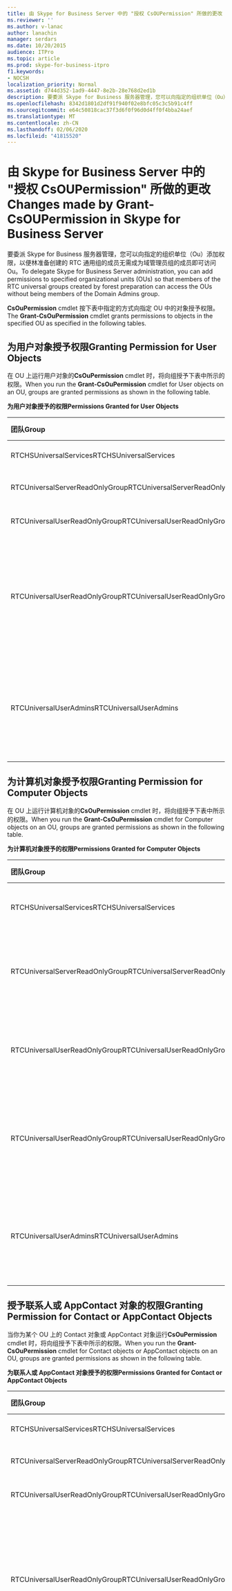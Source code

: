 ```yaml
---
title: 由 Skype for Business Server 中的 "授权 CsOUPermission" 所做的更改
ms.reviewer: ''
ms.author: v-lanac
author: lanachin
manager: serdars
ms.date: 10/20/2015
audience: ITPro
ms.topic: article
ms.prod: skype-for-business-itpro
f1.keywords:
- NOCSH
localization_priority: Normal
ms.assetid: d744d352-1ad9-4447-8e2b-28e768d2ed1b
description: 要委派 Skype for Business 服务器管理，您可以向指定的组织单位（Ou）添加权限，以便林准备创建的 RTC 通用组的成员无需成为域管理员组的成员即可访问 Ou。
ms.openlocfilehash: 8342d1801d2df91f940f02e8bfc05c3c5b91c4ff
ms.sourcegitcommit: e64c50818cac37f3d6f0f96d0d4ff0f4bba24aef
ms.translationtype: MT
ms.contentlocale: zh-CN
ms.lasthandoff: 02/06/2020
ms.locfileid: "41815520"
---
```

# <a name="changes-made-by-grant-csoupermission-in-skype-for-business-server"></a><span data-ttu-id="91667-103">由 Skype for Business Server 中的 "授权 CsOUPermission" 所做的更改</span><span class="sxs-lookup"><span data-stu-id="91667-103">Changes made by Grant-CsOUPermission in Skype for Business Server</span></span>
 
<span data-ttu-id="91667-104">要委派 Skype for Business 服务器管理，您可以向指定的组织单位（Ou）添加权限，以便林准备创建的 RTC 通用组的成员无需成为域管理员组的成员即可访问 Ou。</span><span class="sxs-lookup"><span data-stu-id="91667-104">To delegate Skype for Business Server administration, you can add permissions to specified organizational units (OUs) so that members of the RTC universal groups created by forest preparation can access the OUs without being members of the Domain Admins group.</span></span> 
  
<span data-ttu-id="91667-105">**CsOuPermission** cmdlet 按下表中指定的方式向指定 OU 中的对象授予权限。</span><span class="sxs-lookup"><span data-stu-id="91667-105">The **Grant-CsOuPermission** cmdlet grants permissions to objects in the specified OU as specified in the following tables.</span></span>
  
## <a name="granting-permission-for-user-objects"></a><span data-ttu-id="91667-106">为用户对象授予权限</span><span class="sxs-lookup"><span data-stu-id="91667-106">Granting Permission for User Objects</span></span>

<span data-ttu-id="91667-107">在 OU 上运行用户对象的**CsOuPermission** cmdlet 时，将向组授予下表中所示的权限。</span><span class="sxs-lookup"><span data-stu-id="91667-107">When you run the **Grant-CsOuPermission** cmdlet for User objects on an OU, groups are granted permissions as shown in the following table.</span></span>
  
<span data-ttu-id="91667-108">**为用户对象授予的权限**</span><span class="sxs-lookup"><span data-stu-id="91667-108">**Permissions Granted for User Objects**</span></span>

|<span data-ttu-id="91667-109">**团队**</span><span class="sxs-lookup"><span data-stu-id="91667-109">**Group**</span></span>|<span data-ttu-id="91667-110">**权限**</span><span class="sxs-lookup"><span data-stu-id="91667-110">**Permission**</span></span>|<span data-ttu-id="91667-111">**适用于**</span><span class="sxs-lookup"><span data-stu-id="91667-111">**Applies to**</span></span>|
|:-----|:-----|:-----|
|<span data-ttu-id="91667-112">RTCHSUniversalServices</span><span class="sxs-lookup"><span data-stu-id="91667-112">RTCHSUniversalServices</span></span>  <br/> |<span data-ttu-id="91667-113">复制目录更改</span><span class="sxs-lookup"><span data-stu-id="91667-113">Replicating directory changes</span></span>  <br/> |<span data-ttu-id="91667-114">仅此对象</span><span class="sxs-lookup"><span data-stu-id="91667-114">This object only</span></span>  <br/> |
|<span data-ttu-id="91667-115">RTCUniversalServerReadOnlyGroup</span><span class="sxs-lookup"><span data-stu-id="91667-115">RTCUniversalServerReadOnlyGroup</span></span>  <br/> |<span data-ttu-id="91667-116">列表内容</span><span class="sxs-lookup"><span data-stu-id="91667-116">List contents</span></span>  <br/> <span data-ttu-id="91667-117">读取所有属性</span><span class="sxs-lookup"><span data-stu-id="91667-117">Read all properties</span></span>  <br/> <span data-ttu-id="91667-118">读取权限</span><span class="sxs-lookup"><span data-stu-id="91667-118">Read permissions</span></span>  <br/> |<span data-ttu-id="91667-119">仅此对象</span><span class="sxs-lookup"><span data-stu-id="91667-119">This object only</span></span>  <br/> |
|<span data-ttu-id="91667-120">RTCUniversalUserReadOnlyGroup</span><span class="sxs-lookup"><span data-stu-id="91667-120">RTCUniversalUserReadOnlyGroup</span></span>  <br/> |<span data-ttu-id="91667-121">列表内容</span><span class="sxs-lookup"><span data-stu-id="91667-121">List contents</span></span>  <br/> <span data-ttu-id="91667-122">读取所有属性</span><span class="sxs-lookup"><span data-stu-id="91667-122">Read all properties</span></span>  <br/> <span data-ttu-id="91667-123">读取权限</span><span class="sxs-lookup"><span data-stu-id="91667-123">Read permissions</span></span>  <br/> |<span data-ttu-id="91667-124">仅此对象</span><span class="sxs-lookup"><span data-stu-id="91667-124">This object only</span></span>  <br/> |
|<span data-ttu-id="91667-125">RTCUniversalUserReadOnlyGroup</span><span class="sxs-lookup"><span data-stu-id="91667-125">RTCUniversalUserReadOnlyGroup</span></span>  <br/> |<span data-ttu-id="91667-126">阅读 RTCUserSearchPropertySet</span><span class="sxs-lookup"><span data-stu-id="91667-126">Read RTCUserSearchPropertySet</span></span>  <br/> <span data-ttu-id="91667-127">阅读 RTCUserProvisioningPropertySet</span><span class="sxs-lookup"><span data-stu-id="91667-127">Read RTCUserProvisioningPropertySet</span></span>  <br/> <span data-ttu-id="91667-128">阅读 RTCPropertySet</span><span class="sxs-lookup"><span data-stu-id="91667-128">Read RTCPropertySet</span></span>  <br/> <span data-ttu-id="91667-129">阅读公共信息</span><span class="sxs-lookup"><span data-stu-id="91667-129">Read Public-Information</span></span>  <br/> <span data-ttu-id="91667-130">阅读常规信息</span><span class="sxs-lookup"><span data-stu-id="91667-130">Read General-Information</span></span>  <br/> <span data-ttu-id="91667-131">阅读用户-帐户限制</span><span class="sxs-lookup"><span data-stu-id="91667-131">Read User-Account-Restrictions</span></span>  <br/> |<span data-ttu-id="91667-132">子代用户对象</span><span class="sxs-lookup"><span data-stu-id="91667-132">Descendant User objects</span></span>  <br/> |
|<span data-ttu-id="91667-133">RTCUniversalUserAdmins</span><span class="sxs-lookup"><span data-stu-id="91667-133">RTCUniversalUserAdmins</span></span>  <br/> |<span data-ttu-id="91667-134">写 RTCUserSearchPropertySet</span><span class="sxs-lookup"><span data-stu-id="91667-134">Write RTCUserSearchPropertySet</span></span>  <br/> <span data-ttu-id="91667-135">写 msExchUCVoiceMailSettings</span><span class="sxs-lookup"><span data-stu-id="91667-135">Write msExchUCVoiceMailSettings</span></span>  <br/> <span data-ttu-id="91667-136">写 RTCUserProvisioningPropertySet</span><span class="sxs-lookup"><span data-stu-id="91667-136">Write RTCUserProvisioningPropertySet</span></span>  <br/> <span data-ttu-id="91667-137">写 RTCPropertySet</span><span class="sxs-lookup"><span data-stu-id="91667-137">Write RTCPropertySet</span></span>  <br/> <span data-ttu-id="91667-138">写 proxyAddresses</span><span class="sxs-lookup"><span data-stu-id="91667-138">Write proxyAddresses</span></span>  <br/> |<span data-ttu-id="91667-139">子代用户对象</span><span class="sxs-lookup"><span data-stu-id="91667-139">Descendant User objects</span></span>  <br/> |
   
## <a name="granting-permission-for-computer-objects"></a><span data-ttu-id="91667-140">为计算机对象授予权限</span><span class="sxs-lookup"><span data-stu-id="91667-140">Granting Permission for Computer Objects</span></span>

<span data-ttu-id="91667-141">在 OU 上运行计算机对象的**CsOuPermission** cmdlet 时，将向组授予下表中所示的权限。</span><span class="sxs-lookup"><span data-stu-id="91667-141">When you run the **Grant-CsOuPermission** cmdlet for Computer objects on an OU, groups are granted permissions as shown in the following table.</span></span>
  
<span data-ttu-id="91667-142">**为计算机对象授予的权限**</span><span class="sxs-lookup"><span data-stu-id="91667-142">**Permissions Granted for Computer Objects**</span></span>

|<span data-ttu-id="91667-143">**团队**</span><span class="sxs-lookup"><span data-stu-id="91667-143">**Group**</span></span>|<span data-ttu-id="91667-144">**权限**</span><span class="sxs-lookup"><span data-stu-id="91667-144">**Permission**</span></span>|<span data-ttu-id="91667-145">**适用于**</span><span class="sxs-lookup"><span data-stu-id="91667-145">**Applies to**</span></span>|
|:-----|:-----|:-----|
|<span data-ttu-id="91667-146">RTCHSUniversalServices</span><span class="sxs-lookup"><span data-stu-id="91667-146">RTCHSUniversalServices</span></span>  <br/> |<span data-ttu-id="91667-147">复制目录更改</span><span class="sxs-lookup"><span data-stu-id="91667-147">Replicating directory changes</span></span>  <br/> |<span data-ttu-id="91667-148">仅此对象</span><span class="sxs-lookup"><span data-stu-id="91667-148">This object only</span></span>  <br/> |
|<span data-ttu-id="91667-149">RTCUniversalServerReadOnlyGroup</span><span class="sxs-lookup"><span data-stu-id="91667-149">RTCUniversalServerReadOnlyGroup</span></span>  <br/> |<span data-ttu-id="91667-150">列表内容</span><span class="sxs-lookup"><span data-stu-id="91667-150">List contents</span></span>  <br/> <span data-ttu-id="91667-151">读取所有属性</span><span class="sxs-lookup"><span data-stu-id="91667-151">Read all properties</span></span>  <br/> <span data-ttu-id="91667-152">读取权限</span><span class="sxs-lookup"><span data-stu-id="91667-152">Read permissions</span></span>  <br/> |<span data-ttu-id="91667-153">仅此对象</span><span class="sxs-lookup"><span data-stu-id="91667-153">This object only</span></span>  <br/> |
|<span data-ttu-id="91667-154">RTCUniversalUserReadOnlyGroup</span><span class="sxs-lookup"><span data-stu-id="91667-154">RTCUniversalUserReadOnlyGroup</span></span>  <br/> |<span data-ttu-id="91667-155">列表内容</span><span class="sxs-lookup"><span data-stu-id="91667-155">List contents</span></span>  <br/> <span data-ttu-id="91667-156">读取所有属性</span><span class="sxs-lookup"><span data-stu-id="91667-156">Read all properties</span></span>  <br/> <span data-ttu-id="91667-157">读取权限</span><span class="sxs-lookup"><span data-stu-id="91667-157">Read permissions</span></span>  <br/> |<span data-ttu-id="91667-158">仅此对象</span><span class="sxs-lookup"><span data-stu-id="91667-158">This object only</span></span>  <br/> |
|<span data-ttu-id="91667-159">RTCUniversalUserReadOnlyGroup</span><span class="sxs-lookup"><span data-stu-id="91667-159">RTCUniversalUserReadOnlyGroup</span></span>  <br/> |<span data-ttu-id="91667-160">阅读公共信息</span><span class="sxs-lookup"><span data-stu-id="91667-160">Read Public-Information</span></span>  <br/> <span data-ttu-id="91667-161">读取已验证的 DNS 主机名</span><span class="sxs-lookup"><span data-stu-id="91667-161">Read Validated-DNS-Host-Name</span></span>  <br/> |<span data-ttu-id="91667-162">子体计算机对象</span><span class="sxs-lookup"><span data-stu-id="91667-162">Descendant Computer objects</span></span>  <br/> |
|<span data-ttu-id="91667-163">RTCUniversalUserAdmins</span><span class="sxs-lookup"><span data-stu-id="91667-163">RTCUniversalUserAdmins</span></span>  <br/> |<span data-ttu-id="91667-164">阅读公共信息</span><span class="sxs-lookup"><span data-stu-id="91667-164">Read Public-Information</span></span>  <br/> <span data-ttu-id="91667-165">读取已验证的 DNS 主机名</span><span class="sxs-lookup"><span data-stu-id="91667-165">Read Validated-DNS-Host-Name</span></span>  <br/> |<span data-ttu-id="91667-166">子体计算机对象</span><span class="sxs-lookup"><span data-stu-id="91667-166">Descendant Computer objects</span></span>  <br/> |
   
## <a name="granting-permission-for-contact-or-appcontact-objects"></a><span data-ttu-id="91667-167">授予联系人或 AppContact 对象的权限</span><span class="sxs-lookup"><span data-stu-id="91667-167">Granting Permission for Contact or AppContact Objects</span></span>

<span data-ttu-id="91667-168">当你为某个 OU 上的 Contact 对象或 AppContact 对象运行**CsOuPermission** cmdlet 时，将向组授予下表中所示的权限。</span><span class="sxs-lookup"><span data-stu-id="91667-168">When you run the **Grant-CsOuPermission** cmdlet for Contact objects or AppContact objects on an OU, groups are granted permissions as shown in the following table.</span></span>
  
<span data-ttu-id="91667-169">**为联系人或 AppContact 对象授予的权限**</span><span class="sxs-lookup"><span data-stu-id="91667-169">**Permissions Granted for Contact or AppContact Objects**</span></span>

|<span data-ttu-id="91667-170">**团队**</span><span class="sxs-lookup"><span data-stu-id="91667-170">**Group**</span></span>|<span data-ttu-id="91667-171">**权限**</span><span class="sxs-lookup"><span data-stu-id="91667-171">**Permission**</span></span>|<span data-ttu-id="91667-172">**适用于**</span><span class="sxs-lookup"><span data-stu-id="91667-172">**Applies to**</span></span>|
|:-----|:-----|:-----|
|<span data-ttu-id="91667-173">RTCHSUniversalServices</span><span class="sxs-lookup"><span data-stu-id="91667-173">RTCHSUniversalServices</span></span>  <br/> |<span data-ttu-id="91667-174">复制目录更改</span><span class="sxs-lookup"><span data-stu-id="91667-174">Replicating directory changes</span></span>  <br/> |<span data-ttu-id="91667-175">仅此对象</span><span class="sxs-lookup"><span data-stu-id="91667-175">This object only</span></span>  <br/> |
|<span data-ttu-id="91667-176">RTCUniversalServerReadOnlyGroup</span><span class="sxs-lookup"><span data-stu-id="91667-176">RTCUniversalServerReadOnlyGroup</span></span>  <br/> |<span data-ttu-id="91667-177">列表内容</span><span class="sxs-lookup"><span data-stu-id="91667-177">List contents</span></span>  <br/> <span data-ttu-id="91667-178">读取所有属性</span><span class="sxs-lookup"><span data-stu-id="91667-178">Read all properties</span></span>  <br/> <span data-ttu-id="91667-179">读取权限</span><span class="sxs-lookup"><span data-stu-id="91667-179">Read permissions</span></span>  <br/> |<span data-ttu-id="91667-180">仅此对象</span><span class="sxs-lookup"><span data-stu-id="91667-180">This object only</span></span>  <br/> |
|<span data-ttu-id="91667-181">RTCUniversalUserReadOnlyGroup</span><span class="sxs-lookup"><span data-stu-id="91667-181">RTCUniversalUserReadOnlyGroup</span></span>  <br/> |<span data-ttu-id="91667-182">列表内容</span><span class="sxs-lookup"><span data-stu-id="91667-182">List contents</span></span>  <br/> <span data-ttu-id="91667-183">读取所有属性</span><span class="sxs-lookup"><span data-stu-id="91667-183">Read all properties</span></span>  <br/> <span data-ttu-id="91667-184">读取权限</span><span class="sxs-lookup"><span data-stu-id="91667-184">Read permissions</span></span>  <br/> |<span data-ttu-id="91667-185">仅此对象</span><span class="sxs-lookup"><span data-stu-id="91667-185">This object only</span></span>  <br/> |
|<span data-ttu-id="91667-186">RTCUniversalUserReadOnlyGroup</span><span class="sxs-lookup"><span data-stu-id="91667-186">RTCUniversalUserReadOnlyGroup</span></span>  <br/> |<span data-ttu-id="91667-187">阅读 RTCUserSearchPropertySet</span><span class="sxs-lookup"><span data-stu-id="91667-187">Read RTCUserSearchPropertySet</span></span>  <br/> <span data-ttu-id="91667-188">阅读 RTCUserProvisioningPropertySet</span><span class="sxs-lookup"><span data-stu-id="91667-188">Read RTCUserProvisioningPropertySet</span></span>  <br/> <span data-ttu-id="91667-189">阅读 RTCPropertySet</span><span class="sxs-lookup"><span data-stu-id="91667-189">Read RTCPropertySet</span></span>  <br/> <span data-ttu-id="91667-190">阅读公共信息</span><span class="sxs-lookup"><span data-stu-id="91667-190">Read Public-Information</span></span>  <br/> <span data-ttu-id="91667-191">阅读常规信息</span><span class="sxs-lookup"><span data-stu-id="91667-191">Read General-Information</span></span>  <br/> <span data-ttu-id="91667-192">阅读个人信息</span><span class="sxs-lookup"><span data-stu-id="91667-192">Read Personal-Information</span></span>  <br/> <span data-ttu-id="91667-193">阅读用户-帐户限制</span><span class="sxs-lookup"><span data-stu-id="91667-193">Read User-Account-Restrictions</span></span>  <br/> |<span data-ttu-id="91667-194">子代联系人对象</span><span class="sxs-lookup"><span data-stu-id="91667-194">Descendant Contact objects</span></span>  <br/> |
|<span data-ttu-id="91667-195">RTCUniversalUserAdmins</span><span class="sxs-lookup"><span data-stu-id="91667-195">RTCUniversalUserAdmins</span></span>  <br/> |<span data-ttu-id="91667-196">写 RTCUserSearchPropertySet</span><span class="sxs-lookup"><span data-stu-id="91667-196">Write RTCUserSearchPropertySet</span></span>  <br/> <span data-ttu-id="91667-197">写 otherIpPhone</span><span class="sxs-lookup"><span data-stu-id="91667-197">Write otherIpPhone</span></span>  <br/> <span data-ttu-id="91667-198">写入 displayName</span><span class="sxs-lookup"><span data-stu-id="91667-198">Write displayName</span></span>  <br/> <span data-ttu-id="91667-199">写入说明</span><span class="sxs-lookup"><span data-stu-id="91667-199">Write description</span></span>  <br/> <span data-ttu-id="91667-200">写 telephoneNumber</span><span class="sxs-lookup"><span data-stu-id="91667-200">Write telephoneNumber</span></span>  <br/> <span data-ttu-id="91667-201">写 msExchUCVoiceMailSettings</span><span class="sxs-lookup"><span data-stu-id="91667-201">Write msExchUCVoiceMailSettings</span></span>  <br/> <span data-ttu-id="91667-202">写 RTCUserProvisioningPropertySet</span><span class="sxs-lookup"><span data-stu-id="91667-202">Write RTCUserProvisioningPropertySet</span></span>  <br/> <span data-ttu-id="91667-203">写 RTCPropertySet</span><span class="sxs-lookup"><span data-stu-id="91667-203">Write RTCPropertySet</span></span>  <br/> <span data-ttu-id="91667-204">写 proxyAddresses</span><span class="sxs-lookup"><span data-stu-id="91667-204">Write proxyAddresses</span></span>  <br/> |<span data-ttu-id="91667-205">子代联系人对象</span><span class="sxs-lookup"><span data-stu-id="91667-205">Descendant Contact objects</span></span>  <br/> |
   
## <a name="granting-permission-for-device-objects"></a><span data-ttu-id="91667-206">为设备对象授予权限</span><span class="sxs-lookup"><span data-stu-id="91667-206">Granting Permission for Device Objects</span></span>

<span data-ttu-id="91667-207">在 OU 上运行设备对象的**CsOuPermission** cmdlet 时，将向组授予下表中所示的权限。</span><span class="sxs-lookup"><span data-stu-id="91667-207">When you run the **Grant-CsOuPermission** cmdlet for Device objects on an OU, groups are granted permissions as shown in the following table.</span></span>
  
<span data-ttu-id="91667-208">**为设备对象授予的权限**</span><span class="sxs-lookup"><span data-stu-id="91667-208">**Permissions Granted for Device Objects**</span></span>

|<span data-ttu-id="91667-209">**团队**</span><span class="sxs-lookup"><span data-stu-id="91667-209">**Group**</span></span>|<span data-ttu-id="91667-210">**权限**</span><span class="sxs-lookup"><span data-stu-id="91667-210">**Permission**</span></span>|<span data-ttu-id="91667-211">**适用于**</span><span class="sxs-lookup"><span data-stu-id="91667-211">**Applies to**</span></span>|
|:-----|:-----|:-----|
|<span data-ttu-id="91667-212">RTCHSUniversalServices</span><span class="sxs-lookup"><span data-stu-id="91667-212">RTCHSUniversalServices</span></span>  <br/> |<span data-ttu-id="91667-213">复制目录更改</span><span class="sxs-lookup"><span data-stu-id="91667-213">Replicating directory changes</span></span>  <br/> |<span data-ttu-id="91667-214">仅此对象</span><span class="sxs-lookup"><span data-stu-id="91667-214">This object only</span></span>  <br/> |
|<span data-ttu-id="91667-215">RTCUniversalServerReadOnlyGroup</span><span class="sxs-lookup"><span data-stu-id="91667-215">RTCUniversalServerReadOnlyGroup</span></span>  <br/> |<span data-ttu-id="91667-216">列表内容</span><span class="sxs-lookup"><span data-stu-id="91667-216">List contents</span></span>  <br/> <span data-ttu-id="91667-217">读取所有属性</span><span class="sxs-lookup"><span data-stu-id="91667-217">Read all properties</span></span>  <br/> <span data-ttu-id="91667-218">读取权限</span><span class="sxs-lookup"><span data-stu-id="91667-218">Read permissions</span></span>  <br/> |<span data-ttu-id="91667-219">仅此对象</span><span class="sxs-lookup"><span data-stu-id="91667-219">This object only</span></span>  <br/> |
|<span data-ttu-id="91667-220">RTCUniversalUserReadOnlyGroup</span><span class="sxs-lookup"><span data-stu-id="91667-220">RTCUniversalUserReadOnlyGroup</span></span>  <br/> |<span data-ttu-id="91667-221">列表内容</span><span class="sxs-lookup"><span data-stu-id="91667-221">List contents</span></span>  <br/> <span data-ttu-id="91667-222">读取所有属性</span><span class="sxs-lookup"><span data-stu-id="91667-222">Read all properties</span></span>  <br/> <span data-ttu-id="91667-223">读取权限</span><span class="sxs-lookup"><span data-stu-id="91667-223">Read permissions</span></span>  <br/> |<span data-ttu-id="91667-224">仅此对象</span><span class="sxs-lookup"><span data-stu-id="91667-224">This object only</span></span>  <br/> |
|<span data-ttu-id="91667-225">RTCUniversalUserReadOnlyGroup</span><span class="sxs-lookup"><span data-stu-id="91667-225">RTCUniversalUserReadOnlyGroup</span></span>  <br/> |<span data-ttu-id="91667-226">阅读 RTCUserSearchPropertySet</span><span class="sxs-lookup"><span data-stu-id="91667-226">Read RTCUserSearchPropertySet</span></span>  <br/> <span data-ttu-id="91667-227">阅读 RTCUserProvisioningPropertySet</span><span class="sxs-lookup"><span data-stu-id="91667-227">Read RTCUserProvisioningPropertySet</span></span>  <br/> <span data-ttu-id="91667-228">阅读 RTCPropertySet</span><span class="sxs-lookup"><span data-stu-id="91667-228">Read RTCPropertySet</span></span>  <br/> <span data-ttu-id="91667-229">阅读公共信息</span><span class="sxs-lookup"><span data-stu-id="91667-229">Read Public-Information</span></span>  <br/> <span data-ttu-id="91667-230">阅读个人信息</span><span class="sxs-lookup"><span data-stu-id="91667-230">Read Personal-Information</span></span>  <br/> <span data-ttu-id="91667-231">阅读常规信息</span><span class="sxs-lookup"><span data-stu-id="91667-231">Read General-Information</span></span>  <br/> <span data-ttu-id="91667-232">阅读用户-帐户限制</span><span class="sxs-lookup"><span data-stu-id="91667-232">Read User-Account-Restrictions</span></span>  <br/> |<span data-ttu-id="91667-233">子代联系人对象</span><span class="sxs-lookup"><span data-stu-id="91667-233">Descendant Contact objects</span></span>  <br/> |
|<span data-ttu-id="91667-234">RTCUniversalUserAdmins</span><span class="sxs-lookup"><span data-stu-id="91667-234">RTCUniversalUserAdmins</span></span>  <br/> |<span data-ttu-id="91667-235">创建子元素</span><span class="sxs-lookup"><span data-stu-id="91667-235">Create child</span></span>  <br/> <span data-ttu-id="91667-236">删除子元素</span><span class="sxs-lookup"><span data-stu-id="91667-236">Delete child</span></span>  <br/> <span data-ttu-id="91667-237">删除树</span><span class="sxs-lookup"><span data-stu-id="91667-237">Delete tree</span></span>  <br/> |<span data-ttu-id="91667-238">联系人</span><span class="sxs-lookup"><span data-stu-id="91667-238">Contact</span></span>  <br/> |
|<span data-ttu-id="91667-239">RTCUniversalUserAdmins</span><span class="sxs-lookup"><span data-stu-id="91667-239">RTCUniversalUserAdmins</span></span>  <br/> |<span data-ttu-id="91667-240">写入 displayName</span><span class="sxs-lookup"><span data-stu-id="91667-240">Write displayName</span></span>  <br/> <span data-ttu-id="91667-241">写入说明</span><span class="sxs-lookup"><span data-stu-id="91667-241">Write description</span></span>  <br/> <span data-ttu-id="91667-242">写 telephoneNumber</span><span class="sxs-lookup"><span data-stu-id="91667-242">Write telephoneNumber</span></span>  <br/> |<span data-ttu-id="91667-243">子代用户对象</span><span class="sxs-lookup"><span data-stu-id="91667-243">Descendant User objects</span></span>  <br/> |
|<span data-ttu-id="91667-244">RTCUniversalUserAdmins</span><span class="sxs-lookup"><span data-stu-id="91667-244">RTCUniversalUserAdmins</span></span>  <br/> |<span data-ttu-id="91667-245">写 RTCUserSearchPropertySet</span><span class="sxs-lookup"><span data-stu-id="91667-245">Write RTCUserSearchPropertySet</span></span>  <br/> <span data-ttu-id="91667-246">写 otherIpPhone</span><span class="sxs-lookup"><span data-stu-id="91667-246">Write otherIpPhone</span></span>  <br/> <span data-ttu-id="91667-247">写入 displayName</span><span class="sxs-lookup"><span data-stu-id="91667-247">Write displayName</span></span>  <br/> <span data-ttu-id="91667-248">写入说明</span><span class="sxs-lookup"><span data-stu-id="91667-248">Write description</span></span>  <br/> <span data-ttu-id="91667-249">写 telephoneNumber</span><span class="sxs-lookup"><span data-stu-id="91667-249">Write telephoneNumber</span></span>  <br/> <span data-ttu-id="91667-250">写 msExchUCVoiceMailSettings</span><span class="sxs-lookup"><span data-stu-id="91667-250">Write msExchUCVoiceMailSettings</span></span>  <br/> <span data-ttu-id="91667-251">写 RTCUserProvisioningPropertySet</span><span class="sxs-lookup"><span data-stu-id="91667-251">Write RTCUserProvisioningPropertySet</span></span>  <br/> <span data-ttu-id="91667-252">写 RTCPropertySet</span><span class="sxs-lookup"><span data-stu-id="91667-252">Write RTCPropertySet</span></span>  <br/> <span data-ttu-id="91667-253">写 proxyAddresses</span><span class="sxs-lookup"><span data-stu-id="91667-253">Write proxyAddresses</span></span>  <br/> |<span data-ttu-id="91667-254">子代联系人对象</span><span class="sxs-lookup"><span data-stu-id="91667-254">Descendant Contact objects</span></span>  <br/> |
   
## <a name="granting-permission-for-inetorgperson-objects"></a><span data-ttu-id="91667-255">为 InetOrgPerson 对象授予权限</span><span class="sxs-lookup"><span data-stu-id="91667-255">Granting Permission for InetOrgPerson Objects</span></span>

<span data-ttu-id="91667-256">当你针对 OU 上的 InetOrgPerson 对象运行**CsOuPermission** cmdlet 时，将向组授予下表中所示的权限。</span><span class="sxs-lookup"><span data-stu-id="91667-256">When you run the **Grant-CsOuPermission** cmdlet for InetOrgPerson objects on an OU, groups are granted permissions as shown in the following table.</span></span>
  
<span data-ttu-id="91667-257">**为 InetOrgPerson 对象授予的权限**</span><span class="sxs-lookup"><span data-stu-id="91667-257">**Permissions Granted for InetOrgPerson Objects**</span></span>

|<span data-ttu-id="91667-258">**团队**</span><span class="sxs-lookup"><span data-stu-id="91667-258">**Group**</span></span>|<span data-ttu-id="91667-259">**权限**</span><span class="sxs-lookup"><span data-stu-id="91667-259">**Permission**</span></span>|<span data-ttu-id="91667-260">**适用于**</span><span class="sxs-lookup"><span data-stu-id="91667-260">**Applies to**</span></span>|
|:-----|:-----|:-----|
|<span data-ttu-id="91667-261">RTCHSUniversalServices</span><span class="sxs-lookup"><span data-stu-id="91667-261">RTCHSUniversalServices</span></span>  <br/> |<span data-ttu-id="91667-262">复制目录更改</span><span class="sxs-lookup"><span data-stu-id="91667-262">Replicating directory changes</span></span>  <br/> |<span data-ttu-id="91667-263">仅此对象</span><span class="sxs-lookup"><span data-stu-id="91667-263">This object only</span></span>  <br/> |
|<span data-ttu-id="91667-264">RTCUniversalServerReadOnlyGroup</span><span class="sxs-lookup"><span data-stu-id="91667-264">RTCUniversalServerReadOnlyGroup</span></span>  <br/> |<span data-ttu-id="91667-265">列表内容</span><span class="sxs-lookup"><span data-stu-id="91667-265">List contents</span></span>  <br/> <span data-ttu-id="91667-266">读取所有属性</span><span class="sxs-lookup"><span data-stu-id="91667-266">Read all properties</span></span>  <br/> <span data-ttu-id="91667-267">读取权限</span><span class="sxs-lookup"><span data-stu-id="91667-267">Read permissions</span></span>  <br/> |<span data-ttu-id="91667-268">仅此对象</span><span class="sxs-lookup"><span data-stu-id="91667-268">This object only</span></span>  <br/> |
|<span data-ttu-id="91667-269">RTCUniversalUserReadOnlyGroup</span><span class="sxs-lookup"><span data-stu-id="91667-269">RTCUniversalUserReadOnlyGroup</span></span>  <br/> |<span data-ttu-id="91667-270">列表内容</span><span class="sxs-lookup"><span data-stu-id="91667-270">List contents</span></span>  <br/> <span data-ttu-id="91667-271">读取所有属性</span><span class="sxs-lookup"><span data-stu-id="91667-271">Read all properties</span></span>  <br/> <span data-ttu-id="91667-272">读取权限</span><span class="sxs-lookup"><span data-stu-id="91667-272">Read permissions</span></span>  <br/> |<span data-ttu-id="91667-273">仅此对象</span><span class="sxs-lookup"><span data-stu-id="91667-273">This object only</span></span>  <br/> |
|<span data-ttu-id="91667-274">RTCUniversalUserReadOnlyGroup</span><span class="sxs-lookup"><span data-stu-id="91667-274">RTCUniversalUserReadOnlyGroup</span></span>  <br/> |<span data-ttu-id="91667-275">阅读 RTCUserSearchPropertySet</span><span class="sxs-lookup"><span data-stu-id="91667-275">Read RTCUserSearchPropertySet</span></span>  <br/> <span data-ttu-id="91667-276">阅读 RTCUserProvisioningPropertySet</span><span class="sxs-lookup"><span data-stu-id="91667-276">Read RTCUserProvisioningPropertySet</span></span>  <br/> <span data-ttu-id="91667-277">阅读 RTCPropertySet</span><span class="sxs-lookup"><span data-stu-id="91667-277">Read RTCPropertySet</span></span>  <br/> <span data-ttu-id="91667-278">阅读个人信息</span><span class="sxs-lookup"><span data-stu-id="91667-278">Read Personal-Information</span></span>  <br/> <span data-ttu-id="91667-279">阅读公共信息</span><span class="sxs-lookup"><span data-stu-id="91667-279">Read Public-Information</span></span>  <br/> <span data-ttu-id="91667-280">阅读常规信息</span><span class="sxs-lookup"><span data-stu-id="91667-280">Read General-Information</span></span>  <br/> <span data-ttu-id="91667-281">阅读用户-帐户限制</span><span class="sxs-lookup"><span data-stu-id="91667-281">Read User-Account-Restrictions</span></span>  <br/> |<span data-ttu-id="91667-282">子代 inetOrgPerson 对象</span><span class="sxs-lookup"><span data-stu-id="91667-282">Descendant inetOrgPerson objects</span></span>  <br/> |
|<span data-ttu-id="91667-283">RTCUniversalUserAdmins</span><span class="sxs-lookup"><span data-stu-id="91667-283">RTCUniversalUserAdmins</span></span>  <br/> |<span data-ttu-id="91667-284">写 RTCUserSearchPropertySet</span><span class="sxs-lookup"><span data-stu-id="91667-284">Write RTCUserSearchPropertySet</span></span>  <br/> <span data-ttu-id="91667-285">写 RTCUserProvisioningPropertySet</span><span class="sxs-lookup"><span data-stu-id="91667-285">Write RTCUserProvisioningPropertySet</span></span>  <br/> <span data-ttu-id="91667-286">写 RTCPropertySet</span><span class="sxs-lookup"><span data-stu-id="91667-286">Write RTCPropertySet</span></span>  <br/> <span data-ttu-id="91667-287">写 proxyAddresses</span><span class="sxs-lookup"><span data-stu-id="91667-287">Write proxyAddresses</span></span>  <br/> |<span data-ttu-id="91667-288">子代 inetOrgPerson 对象</span><span class="sxs-lookup"><span data-stu-id="91667-288">Descendant inetOrgPerson objects</span></span>  <br/> |
   

